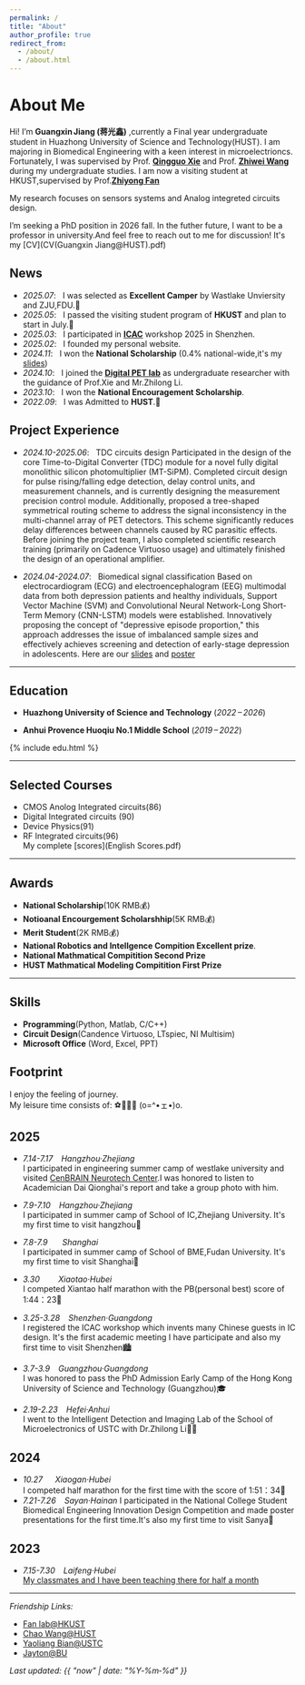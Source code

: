 ```yaml
---
permalink: /
title: "About"
author_profile: true
redirect_from:
  - /about/
  - /about.html
---
```


# About Me

Hi! I’m **Guangxin Jiang (蒋光鑫)** ,currently a Final year undergraduate student in Huazhong University of Science and Technology(HUST). I am majoring in Biomedical Engineering with a keen interest in microelectrioncs.
Fortunately, I was supervised by Prof. [**Qingguo Xie**](https://sme.ustc.edu.cn/2023/0822/c30996a610384/) and Prof. [**Zhiwei Wang**](http://faculty.hust.edu.cn/WANGZHIWEI/zh_CN/index.htm) during my undergraduate studies.
I am now a visiting student at HKUST,supervised by Prof.[**Zhiyong Fan**](https://seng.hkust.edu.hk/about/people/faculty/zhiyong-fan)

My research focuses on sensors systems and Analog integreted circuits design.

I’m seeking a PhD position in 2026 fall. In the futher future, I want to be a professor in university.And feel free to reach out to me for discussion! It's my [CV](CV(Guangxin Jiang@HUST).pdf)


## News
- *2025.07*: &nbsp; I was selected as **Excellent Camper** by Wastlake Unviersity and ZJU,FDU.🤗 
- *2025.05*: &nbsp; I passed the visiting student program of **HKUST** and plan to start in July.💪
- *2025.03*: &nbsp; I participated in [**ICAC**](https://icacworkshop.cn/) workshop 2025 in Shenzhen.
- *2025.02*: &nbsp; I founded my personal website.
- *2024.11*: &nbsp; I won the **National Scholarship**  (0.4% national-wide,it's my [slides](国奖答辩（定稿）.pdf))
- *2024.10*: &nbsp; I joined the [**Digital PET lab**](https://petlab.hust.edu.cn/) as undergraduate researcher with the guidance of Prof.Xie and Mr.Zhilong Li.
- *2023.10*: &nbsp; I won the **National Encouragement Scholarship**.
- *2022.09*: &nbsp; I was Admitted to **HUST**.🥳


## Project Experience
- *2024.10-2025.06*: &nbsp; TDC circuits design
Participated in the design of the core Time-to-Digital Converter (TDC) module for a novel fully digital monolithic silicon photomultiplier (MT-SiPM). Completed circuit design for pulse rising/falling edge detection, delay control units, and measurement channels, and is currently designing the measurement precision control module. Additionally, proposed a tree-shaped symmetrical routing scheme to address the signal inconsistency in the multi-channel array of PET detectors. This scheme significantly reduces delay differences between channels caused by RC parasitic effects.
Before joining the project team, I also completed scientific research training (primarily on Cadence Virtuoso usage) and ultimately finished the design of an operational amplifier.

- *2024.04-2024.07*: &nbsp; Biomedical signal classification
Based on electrocardiogram (ECG) and electroencephalogram (EEG) multimodal data from both depression patients and healthy individuals, Support Vector Machine (SVM) and Convolutional Neural Network-Long Short-Term Memory (CNN-LSTM) models were established. Innovatively proposing the concept of "depressive episode proportion," this approach addresses the issue of imbalanced sample sizes and effectively achieves screening and detection of early-stage depression in adolescents. Here are our [slides](BME2024.pptx) and [poster](海报1654-打印.pdf)
---

## Education

- **Huazhong University of Science and Technology** (*2022 – 2026*)

- **Anhui Provence Huoqiu No.1 Middle School** (*2019 – 2022*)

{% include edu.html %}


---

## Selected Courses
- CMOS Anolog Integrated circuits(86)  
- Digital Integrated circuits (90)  
- Device Physics(91)  
- RF Integrated circuits(96)  
My complete [scores](English Scores.pdf)

---

## Awards

- **National Scholarship**(10K RMB💰)
- **Notioanal Encourgement Scholarshhip**(5K RMB💰)
- **Merit Student**(2K RMB💰)
- **National Robotics and Intellgence Compition Excellent prize**.
- **National Mathmatical Compitition Second Prize**
- **HUST Mathmatical Modeling Compitition First Prize**

---
## Skills
- **Programming**(Python, Matlab, C/C++)
- **Circuit Design**(Candence Virtuoso, LTspiec, NI Multisim)
- **Microsoft Office** (Word, Excel, PPT)


## Footprint

I enjoy the feeling of journey.  
My leisure time consists of: ⚽🏸🏃💤‍ (o=^•ェ•)o.   

2025
--
- *7.14-7.17 &ensp; Hangzhou·Zhejiang*  
I participated in engineering summer camp of westlake university and visited [CenBRAIN Neurotech Center](https://cenbrain.westlake.edu.cn/index.htm).I was honored to listen to Academician Dai Qionghai's report and take a group photo with him.

- *7.9-7.10 &ensp; Hangzhou·Zhejiang*  
I participated in summer camp of School of IC,Zhejiang University. It's my first time to visit hangzhou🎇

- *7.8-7.9  &ensp; &ensp; Shanghai*    
I participated in summer camp of School of BME,Fudan University. It's my first time to visit Shanghai🌉

- *3.30  &ensp; &ensp;&ensp; Xiaotao·Hubei*  
I competed Xiantao half marathon with the PB(personal best) score of 1:44：23🏃‍

- *3.25-3.28  &ensp; Shenzhen·Guangdong*  
I registered the ICAC workshop which invents many Chinese guests in IC design. It's the first academic meeting I have participate and also my first time to visit Shenzhen🏙︎

- *3.7-3.9 &ensp; Guangzhou·Guangdong*  
I was honored to pass the PhD Admission Early Camp of the Hong Kong University of Science and Technology (Guangzhou)🎓

- *2.19-2.23 &ensp; Hefei·Anhui*  
I went to the Intelligent Detection and Imaging Lab of the School of Microelectronics of USTC with Dr.Zhilong Li🧑‍🎓
 
2024
--
- *10.27 &ensp;&ensp;  Xiaogan·Hubei*  
I competed half marathon for the first time with the score of 1:51：34🏃‍
- *7.21-7.26 &ensp; Sayan·Hainan*
I participated in the National College Student Biomedical Engineering Innovation Design Competition and made poster presentations for the first time.It's also my first time to visit Sanya🌴

2023
--  
- *7.15-7.30   &ensp;  Laifeng·Hubei*  
[My classmates and I have been teaching there for half a month](https://mp.weixin.qq.com/s/d3KV-QBX14pxWGJZ6jlsLw)

---


*Friendship Links:*
- [Fan lab@HKUST](https://eezfan.home.ece.ust.hk/)
- [Chao Wang@HUST](http://faculty.hust.edu.cn/WangChao/)
- [Yaoliang Bian@USTC](https://jeffyaoliang.github.io/)
- [Jayton@BU](https://jayton.notion.site/Jiatong-Guo-72a7df57e871451e83c9c2e4018af409)

*Last updated: {{ "now" | date: "%Y‑%m‑%d" }}*
